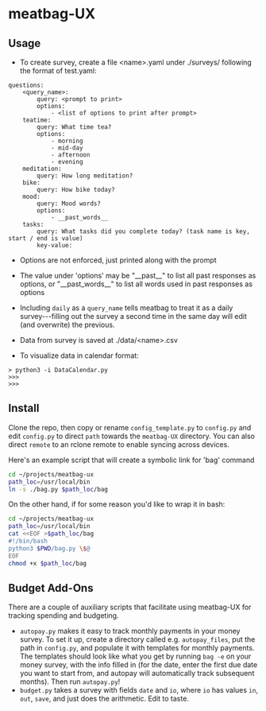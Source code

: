 # meatbag-UX


## Usage

* To create survey, create a file \<name\>.yaml under ./surveys/ following the format of test.yaml:


```
questions:
    <query_name>:
        query: <prompt to print>
        options:
            - <list of options to print after prompt>
    teatime:
        query: What time tea?
        options:
            - morning
            - mid-day
            - afternoon
            - evening
    meditation:
        query: How long meditation?
    bike:
        query: How bike today?
    mood:
        query: Mood words?
        options:
            - __past_words__
    tasks:
        query: What tasks did you complete today? (task name is key, start / end is value)
        key-value:

```

  * Options are not enforced, just printed along with the prompt

  * The value under 'options' may be "\_\_past\_\_" to list all past responses as options, or "\_\_past\_words\_\_" to list all words used in past responses as options

  * Including `daily` as a `query_name` tells meatbag to treat it as a daily survey---filling out the survey a second time in the same day will edit (and overwrite) the previous.
  
  * Data from survey is saved at ./data/\<name\>.csv
  
* To visualize data in calendar format:


```
> python3 -i DataCalendar.py
>>>
>>>
```


## Install

Clone the repo, then copy or rename `config_template.py` to `config.py` and edit `config.py` to direct `path` towards the `meatbag-UX` directory. You can also direct `remote` to an rclone remote to enable syncing across devices.

Here's an example script that will create a symbolic link for 'bag' command

```bash
cd ~/projects/meatbag-ux
path_loc=/usr/local/bin
ln -s ./bag.py $path_loc/bag
```

On the other hand, if for some reason you'd like to wrap it in bash:

```bash
cd ~/projects/meatbag-ux
path_loc=/usr/local/bin
cat <<EOF >$path_loc/bag
#!/bin/bash
python3 $PWD/bag.py \$@
EOF
chmod +x $path_loc/bag
```

## Budget Add-Ons

There are a couple of auxiliary scripts that facilitate using meatbag-UX for tracking spending and budgeting.
* `autopay.py` makes it easy to track monthly payments in your money survey. To set it up, create a directory called e.g. `autopay_files`, put the path in `config.py`, and populate it with templates for monthly payments. The templates should look like what you get by running `bag -e` on your money survey, with the info filled in (for the date, enter the first due date you want to start from, and autopay will automatically track subsequent months). Then run `autopay.py`!
* `budget.py` takes a survey with fields `date` and `io`, where `io` has values `in`, `out`, `save`, and just does the arithmetic. Edit to taste.

